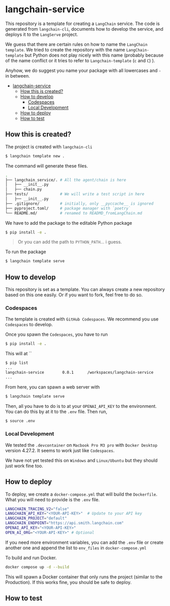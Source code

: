 # langchain-service

This repository is a template for creating a `LangChain` service.
The code is generated from `langchain-cli`, documents how to develop the service, and deploys it to the `LangServe` project.

We guess that there are certain rules on how to name the `LangChain template`.
We tried to create the repository with the name `LangChain-template` but Python does not play nicely with this name (probably because of the name conflict or it tries to refer to `Langchain-template` (`c` and `C`) ).


Anyhow, we do suggest you name your package with all lowercases and `-` in between.

- [langchain-service](#langchain-service)
  - [How this is created?](#how-this-is-created)
  - [How to develop](#how-to-develop)
    - [Codespaces](#codespaces)
    - [Local Development](#local-development)
  - [How to deploy](#how-to-deploy)
  - [How to test](#how-to-test)


## How this is created?

The project is created with `langchain-cli`

```sh
$ langchain template new .
```

The command will generate these files.

```sh
.
├── langchain_service/. # All the agent/chain is here
│   ├── __init__.py
│   ├── chain.py
├── tests/              # We will write a test script in here
│   ├── __init__.py
├── .gitignore/         # initially, only __pyccache__ is ignored
├── pyproject.toml/     # package manager with `poetry`
└── README.md/          # renamed to READMD_fromLangChain.md
```

We have to add the package to the editable Python package 

```sh
$ pip install -e .
```

> Or you can add the path to `PYTHON_PATH`... i guess.

To run the package

```sh
$ langchain template serve
```

## How to develop

This repository is set as a template.
You can always create a new repository based on this one easily.
Or if you want to fork, feel free to do so.

### Codespaces

The template is created with `GitHub Codespaces`.
We recommend you use `Codespaces` to develop.

Once you spawn the `Codespaces`, you have to run

```sh
$ pip install -e .
```

This will at ``

```sh
$ pip list
...
langchain-service        0.0.1      /workspaces/langchain-service
...
```

From here, you can spawn a web server with

```sh
$ langchain template serve
```

Then, all you have to do is to at your `OPENAI_API_KEY` to the environment.
You can do this by at it to the `.env` file.
Then run,

```sh
$ source .env
```

### Local Development

We tested the `.devcontainer` on `Macbook Pro M3 pro` with `Docker Desktop` version 4.27.2. 
It seems to work just like `Codespaces`.

We have not yet tested this on `Windows` and `Linux/Ubuntu` but they should just work fine too.

## How to deploy

To deploy, we create a `docker-compose.yml` that will build the `Dockerfile`.
What you will need to provide is the `.env` file.

```sh
LANGCHAIN_TRACING_V2="false"
LANGCHAIN_API_KEY="<YOUR-API-KEY>"  # Update to your API key
LANGCHAIN_PROJECT="default"
LANGCHAIN_ENDPOINT="https://api.smith.langchain.com"
OPENAI_API_KEY="<YOUR-API-KEY>"
OPEN_AI_ORG="<YOUR-API-KEY>" # Optional
```

If you need more environment variables, you can add the `.env` file or create another one and append the list to `env_files` in `docker-compose.yml`

To build and run Docker.

```sh
docker compose up -d --build
```

This will spawn a Docker container that only runs the project (similar to the Production).
If this works fine, you should be safe to deploy.

## How to test

